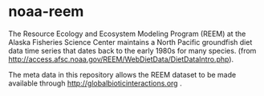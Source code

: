# noaa-reem
The Resource Ecology and Ecosystem Modeling Program (REEM) at the Alaska Fisheries Science Center maintains a North Pacific groundfish diet data time series that dates back to the early 1980s for many species. (from http://access.afsc.noaa.gov/REEM/WebDietData/DietDataIntro.php).

The meta data in this repository allows the REEM dataset to be made available through http://globalbioticinteractions.org  .
